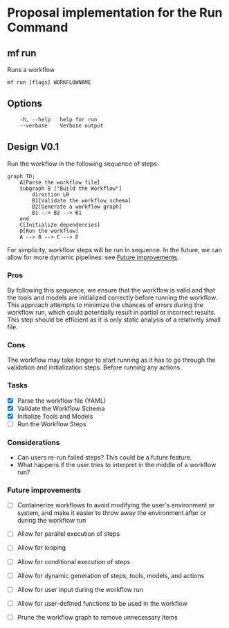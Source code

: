 # Proposal implementation for the Run Command

## mf run

Runs a workflow

```text
mf run [flags] WORKFLOWNAME
```

## Options

```text
    -h, --help   help for run
    --verbose    Verbose output
```

## Design V0.1

Run the workflow in the following sequence of steps:

```mermaid
graph TD;
    A[Parse the workflow file]
    subgraph B ["Build the Workflow"]
        direction LR 
        B1[Validate the workflow schema]
        B2[Generate a workflow graph]
        B1 --> B2 --> B1
    end
    C[Initialize dependencies]
    D[Run the workflow]
    A --> B --> C --> D
```

For simplicity, workflow steps will be run in sequence. In the future, we can allow for more dynamic pipelines: see [Future improvements](#future-improvements).

### Pros

By following this sequence, we ensure that the workflow is valid and that the tools and models are initialized correctly before running the workflow. This approach attempts to minimize the chances of errors during the workflow run, which could potentially result in partial or incorrect results. This step should be efficient as it is only static analysis of a relatively small file.

### Cons

The workflow may take longer to start running as it has to go through the validation and initialization steps. Before running any actions. 

### Tasks

- [x] Parse the workflow file (YAML)
- [x] Validate the Workflow Schema
- [x] Initialize Tools and Models
- [ ] Run the Workflow Steps

### Considerations

- Can users re-run failed steps? This could be a future feature.
- What happens if the user tries to interpret in the middle of a workflow run?




### Future improvements

- [ ] Containerize workflows to avoid modifying the user's environment or system, and make it easier to throw away the environment after or during the workflow run
- [ ] Allow for parallel execution of steps
- [ ] Allow for looping
- [ ] Allow for conditional execution of steps
- [ ] Allow for dynamic generation of steps, tools, models, and actions
- [ ] Allow for user input during the workflow run
- [ ] Allow for user-defined functions to be used in the workflow
- [ ] Prune the workflow graph to remove unnecessary items


